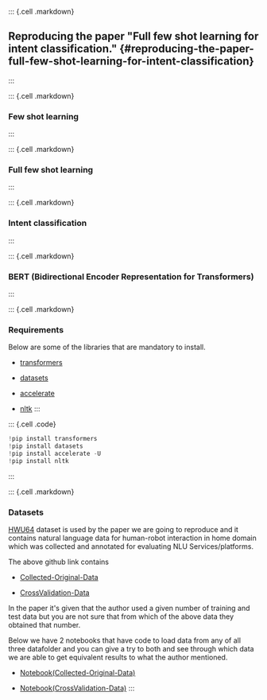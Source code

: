 ::: {.cell .markdown}
## Reproducing the paper "Full few shot learning for intent classification." {#reproducing-the-paper-full-few-shot-learning-for-intent-classification}
:::

::: {.cell .markdown}
### Few shot learning
:::

::: {.cell .markdown}
### Full few shot learning
:::

::: {.cell .markdown}
### Intent classification
:::

::: {.cell .markdown}
### BERT (Bidirectional Encoder Representation for Transformers)
:::

::: {.cell .markdown}
### Requirements

Below are some of the libraries that are mandatory to install.

-   [transformers](https://pypi.org/project/transformers/)

-   [datasets](https://pypi.org/project/datasets/)

-   [accelerate](https://pypi.org/project/accelerate/)

-   [nltk](https://pypi.org/project/nltk/)
:::

::: {.cell .code}
``` python
!pip install transformers
!pip install datasets
!pip install accelerate -U
!pip install nltk
```
:::

::: {.cell .markdown}
### Datasets

[HWU64](https://github.com/xliuhw/NLU-Evaluation-Data/) dataset is used by the paper we are going to reproduce and it contains natural language data for human-robot interaction in home domain which was collected and annotated for evaluating NLU Services/platforms.

The above github link contains

-   [Collected-Original-Data](https://github.com/xliuhw/NLU-Evaluation-Data/tree/master/Collected-Original-Data)

-   [CrossValidation-Data](https://github.com/xliuhw/NLU-Evaluation-Data/tree/master/CrossValidation/autoGeneFromRealAnno/autoGene_2018_03_22-13_01_25_169/CrossValidation)

In the paper it's given that the author used a given number of training and test data but you are not sure that from which of the above data they obtained that number.

Below we have 2 notebooks that have code to load data from any of all three datafolder and you can give a try to both and see through which data we are able to get equivalent results to what the author mentioned.

-   [Notebook(Collected-Original-Data)](/)

-   [Notebook(CrossValidation-Data)](/)
:::
